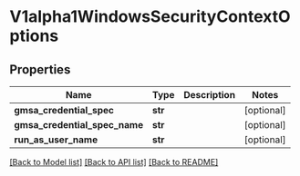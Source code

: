 # V1alpha1WindowsSecurityContextOptions

## Properties
Name | Type | Description | Notes
------------ | ------------- | ------------- | -------------
**gmsa_credential_spec** | **str** |  | [optional] 
**gmsa_credential_spec_name** | **str** |  | [optional] 
**run_as_user_name** | **str** |  | [optional] 

[[Back to Model list]](../README.md#documentation-for-models) [[Back to API list]](../README.md#documentation-for-api-endpoints) [[Back to README]](../README.md)


